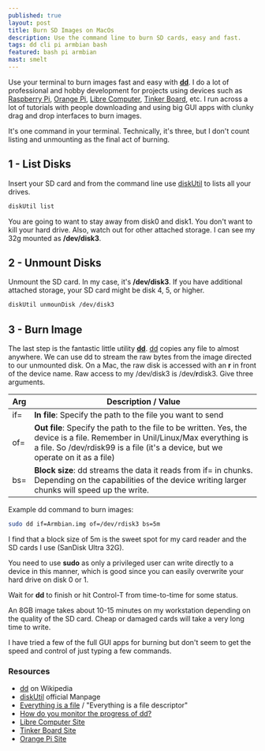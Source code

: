 ```yaml
---
published: true
layout: post
title: Burn SD Images on MacOs
description: Use the command line to burn SD cards, easy and fast.
tags: dd cli pi armbian bash
featured: bash pi armbian
mast: smelt
---
```


Use your terminal to burn images fast and easy with **[dd]**. I do a lot of professional and hobby development for projects using devices such as [Raspberry Pi], [Orange Pi], [Libre Computer], [Tinker Board], etc. I run across a lot of tutorials with people downloading and using big GUI apps with clunky drag and drop interfaces to burn images.

It's one command in your terminal. Technically, it's three, but I don't count listing and unmounting as the final act of burning.

## 1 - List Disks

Insert your SD card and from the command line use [diskUtil] to lists all your drives.

```bash
diskUtil list
```
<script src="https://gist.github.com/cjimti/059b841f492506936f2950c463b46d50.js"></script>

You are going to want to stay away from disk0 and disk1. You don't want to kill your hard drive. Also, watch out for other attached storage. I can see my 32g mounted as **/dev/disk3**.

## 2 - Unmount Disks

Unmount the SD card. In my case, it's **/dev/disk3**. If you have additional attached storage, your SD card might be disk 4, 5, or higher.

```bash
diskUtil unmounDisk /dev/disk3
```

## 3 - Burn Image

The last step is the fantastic little utility **[dd]**. [dd] copies any file to almost anywhere. We can use dd to stream the raw bytes from the image directed to our unmounted disk. On a Mac, the raw disk is accessed with an **r** in front of the device name. Raw access to my /dev/disk3 is /dev/**r**disk3. Give three arguments.

| Arg | Description / Value |
| --- | ---------------- |
| if= | **In file**: Specify the path to the file you want to send |
| of= | **Out file**: Specify the path to the file to be written. Yes, the device is a file. Remember in Unil/Linux/Max everything is a file. So /dev/rdisk99 is a file (it's a device, but we operate on it as a file) |
| bs= | **Block size**: dd streams the data it reads from if= in chunks. Depending on the capabilities of the device writing larger chunks will speed up the write. |

Example dd command to burn images:

```bash
sudo dd if=Armbian.img of=/dev/rdisk3 bs=5m
```

I find that a block size of 5m is the sweet spot for my card reader and the SD cards I use (SanDisk Ultra 32G).

You need to use **sudo** as only a privileged user can write directly to a device in this manner, which is good since you can easily overwrite your hard drive on disk 0 or 1.

Wait for **dd** to finish or hit Control-T from time-to-time for some status.

An 8GB image takes about 10-15 minutes on my workstation depending on the quality of the SD card. Cheap or damaged cards will take a very long time to write.

I have tried a few of the full GUI apps for burning but don't seem to get the speed and control of just typing a few commands.

### Resources

- [dd] on Wikipedia
- [diskUtil] official Manpage
- [Everything is a file] / "Everything is a file descriptor"
- [How do you monitor the progress of dd?]
- [Libre Computer Site]
- [Tinker Board Site]
- [Orange Pi Site]

[Raspberry Pi]: https://amzn.to/2JwJeEu
[Libre Computer Site]: https://libre.computer/
[Libre Computer]: https://amzn.to/2GLp8Vg
[Tinker Board]: https://amzn.to/2HiX9NZ
[Tinker Board Site]: https://www.asus.com/us/Single-Board-Computer/Tinker-Board/
[Orange Pi]: https://amzn.to/2H5DL9v
[Orange Pi Site]: http://www.orangepi.org/
[How do you monitor the progress of dd?]: https://askubuntu.com/questions/215505/how-do-you-monitor-the-progress-of-dd
[Everything is a file]: https://en.wikipedia.org/wiki/Everything_is_a_file
[dd]: https://en.wikipedia.org/wiki/Dd_(Unix)
[diskUtil]: https://developer.apple.com/legacy/library/documentation/Darwin/Reference/ManPages/man8/diskutil.8.html
